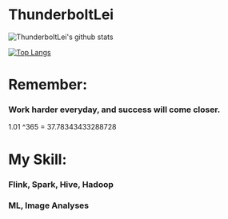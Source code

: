 # ThunderboltLei

![ThunderboltLei's github stats](https://github-readme-stats.vercel.app/api?username=ThunderboltLei&show_icons=true&theme=radical) 

[![Top Langs](https://github-readme-stats.vercel.app/api/top-langs/?username=ThunderboltLei&layout=compact)](https://github.com/ThunderboltLei/github-readme-stats)

# Remember:
### Work harder everyday, and success will come closer.
1.01 ^365 = 37.78343433288728

# My Skill:
###    Flink, Spark, Hive, Hadoop
###    ML, Image Analyses
